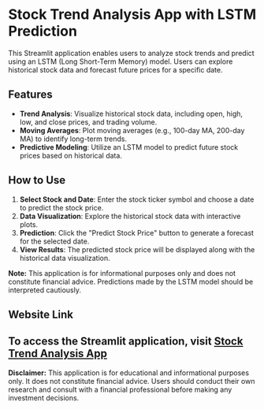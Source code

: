 # Stock Trend Analysis App with LSTM Prediction

This Streamlit application enables users to analyze stock trends and predict using an LSTM (Long Short-Term Memory) model. Users can explore historical stock data and forecast future prices for a specific date.

## Features

- **Trend Analysis**: Visualize historical stock data, including open, high, low, and close prices, and trading volume.
- **Moving Averages**: Plot moving averages (e.g., 100-day MA, 200-day MA) to identify long-term trends.
- **Predictive Modeling**: Utilize an LSTM model to predict future stock prices based on historical data.

## How to Use

1. **Select Stock and Date**: Enter the stock ticker symbol and choose a date to predict the stock price.
2. **Data Visualization**: Explore the historical stock data with interactive plots.
3. **Prediction**: Click the "Predict Stock Price" button to generate a forecast for the selected date.
4. **View Results**: The predicted stock price will be displayed along with the historical data visualization.

**Note:** This application is for informational purposes only and does not constitute financial advice. Predictions made by the LSTM model should be interpreted cautiously.

## Website Link

To access the Streamlit application, visit [Stock Trend Analysis App](https://stock-trend-analysis-b5.streamlit.app/)
---

**Disclaimer:** This application is for educational and informational purposes only. It does not constitute financial advice. Users should conduct their own research and consult with a financial professional before making any investment decisions.
